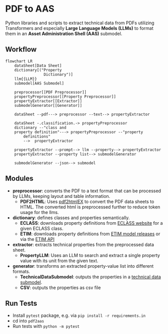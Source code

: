 # PDF to AAS

Python libraries and scripts to extract technical data from PDFs utilizing Transformers and especially **Large Language Models (LLMs)** to format them in an **Asset Administration Shell (AAS)** submodel.

## Workflow

```mermaid
flowchart LR
    dataSheet[Data Sheet]
    dictionary[("Property 
                 Dictionary")]
    llm{{LLM}}
    submodel[AAS Submodel]

    preprocessor[[PDF Preprocessor]]
    propertyPreprocessor[[Property Preprocessor]]
    propertyExtractor[[Extractor]]
    submodelGenerator[[Generator]]

    dataSheet --pdf---> preprocessor --text--> propertyExtractor

    dataSheet -.classification.-> propertyPreprocessor
    dictionary --"class and
    property definition"---> propertyPreprocessor --"property 
        definitions"
        -->  propertyExtractor

    propertyExtractor --prompt--> llm --property--> propertyExtractor
    propertyExtractor --property list--> submodelGenerator

    submodelGenerator --json--> submodel
```

## Modules

* **preprocessor**: converts the PDF to a text format that can be processed by LLMs, keeping layout and table information.
  * **PDF2HTML**: Uses [pdf2htmlEX](https://github.com/pdf2htmlEX/pdf2htmlEX) to convert the PDF data sheets to HTML.
    The converted html is preprocessed further to reduce token usage for the llms.
* **dictionary**: defines classes and properties semantically.
  * **ECLASS**: downloads property definitions from [ECLASS website](https://eclass.eu/en/eclass-standard/search-content) for a given ECLASS class.
  * **ETIM**: downloads property definitions from [ETIM model releases](https://www.etim-international.com/downloads/?_sft_downloadcategory=model-releases) or via the [ETIM API](https://etimapi.etim-international.com/)
* **extractor**: extracts technical properties from the preprocessed data sheet.
  * **PropertyLLM**: Uses an LLM to search and extract a single property value with its unit from the given text.
* **generator**: transforms an extracted property-value list into different formats.
  * **TechnicalDataSubmodel**: outputs the properties in a [technical data submodel](https://github.com/admin-shell-io/submodel-templates/tree/main/published/Technical_Data/1/2).
  * **CSV**: outputs the properties as csv file

## Run Tests

* Install `pytest` package, e.g. via `pip install -r requirements.in`
* cd into `pdf2aas`
* Run tests with `python -m pytest`
